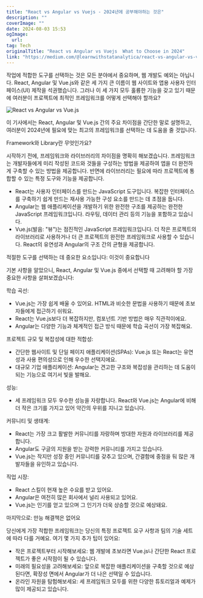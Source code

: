 ```yaml
---
title: "React vs Angular vs Vuejs - 2024년에 공부해야하는 것은"
description: ""
coverImage: ""
date: 2024-08-03 15:53
ogImage: 
  url: 
tag: Tech
originalTitle: "React vs Angular vs Vuejs  What to Choose in 2024"
link: "https://medium.com/@learnwithstatanalytica/react-vs-angular-vs-vue-js-what-to-choose-in-2024-87bf9ed38a80"
---
```




작업에 적합한 도구를 선택하는 것은 모든 분야에서 중요하며, 웹 개발도 예외는 아닙니다. React, Angular 및 Vue.js와 같은 세 가지 큰 이름이 웹 사이트와 앱용 사용자 인터페이스(UI) 제작을 석권했습니다. 그러나 이 세 가지 모두 훌륭한 기능을 갖고 있기 때문에 여러분이 프로젝트에 최적인 프레임워크를 어떻게 선택해야 할까요?

![React vs Angular vs Vue.js](/assets/img/ReactvsAngularvsVuejsWhattoChoosein2024_0.png)

이 기사에서는 React, Angular 및 Vue.js 간의 주요 차이점을 간단한 말로 설명하고, 여러분이 2024년에 필요에 맞는 최고의 프레임워크를 선택하는 데 도움을 줄 것입니다.

Framework와 Library란 무엇인가요?

<div class="content-ad"></div>

시작하기 전에, 프레임워크와 라이브러리의 차이점을 명확히 해보겠습니다. 프레임워크는 개발자들에게 미리 작성된 코드와 것들을 구성하는 방법을 제공하여 앱을 더 완전하게 구축할 수 있는 방법을 제공합니다. 반면에 라이브러리는 필요에 따라 프로젝트에 통합할 수 있는 특정 도구와 기능을 제공합니다.

- React는 사용자 인터페이스를 만드는 JavaScript 도구입니다. 복잡한 인터페이스를 구축하기 쉽게 만드는 재사용 가능한 구성 요소를 만드는 데 초점을 둡니다.
- Angular는 웹 애플리케이션을 개발하기 위한 완전한 구조를 제공하는 완전한 JavaScript 프레임워크입니다. 라우팅, 데이터 관리 등의 기능을 포함하고 있습니다.
- Vue.js(발음: "뷰")는 점진적인 JavaScript 프레임워크입니다. 더 작은 프로젝트의 라이브러리로 사용하거나 더 큰 프로젝트의 완전한 프레임워크로 사용할 수 있습니다. React의 유연성과 Angular의 구조 간의 균형을 제공합니다.

적절한 도구를 선택하는 데 중요한 요소입니다: 이것이 중요합니다

기본 사항을 알았으니, React, Angular 및 Vue.js 중에서 선택할 때 고려해야 할 가장 중요한 사항을 살펴보겠습니다:

<div class="content-ad"></div>

학습 곡선:

- Vue.js는 가장 쉽게 배울 수 있어요. HTML과 비슷한 문법을 사용하기 때문에 초보자들에게 접근하기 쉬워요.
- React는 Vue.js보다 더 복잡하지만, 컴포넌트 기반 방법은 매우 직관적이에요.
- Angular는 다양한 기능과 체계적인 접근 방식 때문에 학습 곡선이 가장 복잡해요.

프로젝트 규모 및 복잡성에 대한 적합성:

- 간단한 웹사이트 및 단일 페이지 애플리케이션(SPAs): Vue.js 또는 React는 유연성과 사용 편의성으로 인해 우수한 선택지에요.
- 대규모 기업 애플리케이션: Angular는 견고한 구조와 복잡성을 관리하는 데 도움이 되는 기능으로 여기서 빛을 발해요.

<div class="content-ad"></div>

성능:

- 세 프레임워크 모두 우수한 성능을 자랑합니다. React와 Vue.js는 Angular에 비해 더 작은 크기를 가지고 있어 약간의 우위를 지니고 있습니다.

커뮤니티 및 생태계:

- React는 가장 크고 활발한 커뮤니티를 자랑하며 방대한 자원과 라이브러리를 제공합니다.
- Angular도 구글의 지원을 받는 강력한 커뮤니티를 가지고 있습니다.
- Vue.js는 작지만 성장 중인 커뮤니티를 갖추고 있으며, 간결함에 중점을 둬 많은 개발자들을 유인하고 있습니다.

<div class="content-ad"></div>

직업 시장:

- React 스킬이 현재 높은 수요를 받고 있어요.
- Angular은 여전히 많은 회사에서 널리 사용되고 있어요.
- Vue.js는 인기를 얻고 있으며 그 인기가 더욱 상승할 것으로 예상돼요.

마지막으로: 만능 해결책은 없어요

당신에게 가장 적합한 프레임워크는 당신의 특정 프로젝트 요구 사항과 팀의 기술 세트에 따라 다를 거예요. 여기 몇 가지 추가 팁이 있어요:

<div class="content-ad"></div>

- 작은 프로젝트부터 시작해보세요: 웹 개발에 초보라면 Vue.js나 간단한 React 프로젝트가 좋은 시작점이 될 수 있습니다.
- 미래의 필요성을 고려해보세요: 앞으로 복잡한 애플리케이션을 구축할 것으로 예상된다면, 확장성 면에서 Angular가 더 나은 선택일 수 있습니다.
- 온라인 자원을 탐험해보세요: 세 프레임워크 모두를 위한 다양한 튜토리얼과 예제가 많이 제공되고 있습니다.
